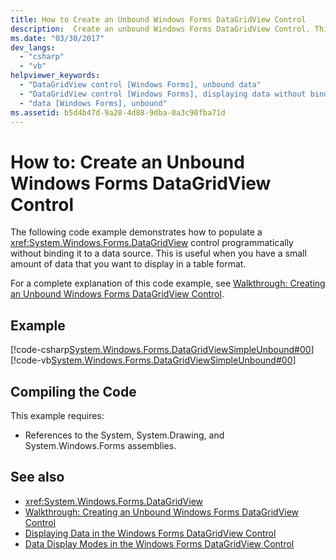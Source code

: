 ```yaml
---
title: How to Create an Unbound Windows Forms DataGridView Control
description:  Create an unbound Windows Forms DataGridView Control. This control can display a small amount of data in a table format without binding it to a data source 
ms.date: "03/30/2017"
dev_langs: 
  - "csharp"
  - "vb"
helpviewer_keywords: 
  - "DataGridView control [Windows Forms], unbound data"
  - "DataGridView control [Windows Forms], displaying data without binding to a data source"
  - "data [Windows Forms], unbound"
ms.assetid: b5d4b47d-9a28-4d88-9dba-0a3c90fba71d
---
```

# How to: Create an Unbound Windows Forms DataGridView Control

The following code example demonstrates how to populate a <xref:System.Windows.Forms.DataGridView> control programmatically without binding it to a data source. This is useful when you have a small amount of data that you want to display in a table format.  
  
 For a complete explanation of this code example, see [Walkthrough: Creating an Unbound Windows Forms DataGridView Control](walkthrough-creating-an-unbound-windows-forms-datagridview-control.md).  
  
## Example
  
 [!code-csharp[System.Windows.Forms.DataGridViewSimpleUnbound#00](~/samples/snippets/csharp/VS_Snippets_Winforms/System.Windows.Forms.DataGridViewSimpleUnbound/CS/simpleunbound.cs#00)]
 [!code-vb[System.Windows.Forms.DataGridViewSimpleUnbound#00](~/samples/snippets/visualbasic/VS_Snippets_Winforms/System.Windows.Forms.DataGridViewSimpleUnbound/VB/simpleunbound.vb#00)]  
  
## Compiling the Code

 This example requires:  
  
- References to the System, System.Drawing, and System.Windows.Forms assemblies.  
  
## See also

- <xref:System.Windows.Forms.DataGridView>
- [Walkthrough: Creating an Unbound Windows Forms DataGridView Control](walkthrough-creating-an-unbound-windows-forms-datagridview-control.md)
- [Displaying Data in the Windows Forms DataGridView Control](displaying-data-in-the-windows-forms-datagridview-control.md)
- [Data Display Modes in the Windows Forms DataGridView Control](data-display-modes-in-the-windows-forms-datagridview-control.md)
